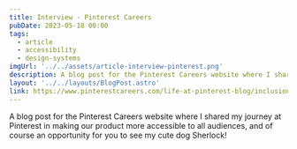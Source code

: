 ```yaml
---
title: Interview - Pinterest Careers 
pubDate: 2023-05-18 00:00
tags:
  - article
  - accessibility
  - design-systems
imgUrl: '../../assets/article-interview-pinterest.png'
description: A blog post for the Pinterest Careers website where I shared my journey at Pinterest in making our product more accessible to all audiences, and of course an opportunity for you to see my cute dog Sherlock! 
layout: '../../layouts/BlogPost.astro'
link: https://www.pinterestcareers.com/life-at-pinterest-blog/inclusion-diversity/people-behind-the-product-cintia-romero-pinterest-product-designer/
---
```


A blog post for the Pinterest Careers website where I shared my journey at Pinterest in making our product more accessible to all audiences, and of course an opportunity for you to see my cute dog Sherlock! 
